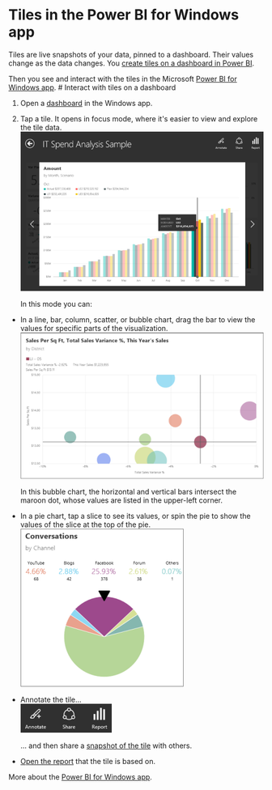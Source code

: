 ﻿<properties 
   pageTitle="Tiles in the Power BI for Windows app"
   description="Tiles in the Power BI for Windows app"
   services="powerbi" 
   documentationCenter="" 
   authors="jastru" 
   manager="mblythe" 
   editor=""
   tags=""/>
 
<tags
   ms.service="powerbi"
   ms.devlang="NA"
   ms.topic="article"
   ms.tgt_pltfrm="NA"
   ms.workload="powerbi"
   ms.date="10/15/2015"
   ms.author="jastru"/>

# Tiles in the Power BI for Windows app  

Tiles are live snapshots of your data, pinned to a dashboard. Their values change as the data changes. You [create tiles on a dashboard in Power BI](http://support.powerbi.com/knowledgebase/articles/425669).

Then you see and interact with the tiles in the Microsoft [Power BI for Windows app](http://support.powerbi.com/knowledgebase/articles/510917). # Interact with tiles on a dashboard

1.  Open a [dashboard](http://support.powerbi.com/knowledgebase/articles/510951) in the Windows app.

2.  Tap a tile. It opens in focus mode, where it's easier to view and explore the tile data.  
    ![](media/powerbi-mobile-tiles-in-the-windows-app/PBI_WinAppTileSM.png)

    In this mode you can:

-   In a line, bar, column, scatter, or bubble chart, drag the bar to view the values for specific parts of the visualization.   
    ![](media/powerbi-mobile-tiles-in-the-windows-app/PBI_WinAppTile.png)

    In this bubble chart, the horizontal and vertical bars intersect the maroon dot, whose values are listed in the upper-left corner.

-   In a pie chart, tap a slice to see its values, or spin the pie to show the values of the slice at the top of the pie.  
    ![](media/powerbi-mobile-tiles-in-the-windows-app/PBI_WinAppPie.png)

-   Annotate the tile...   
    ![](media/powerbi-mobile-tiles-in-the-windows-app/PBI_WinAppTileIcons.png)

    ... and then share a [snapshot of the tile](http://support.powerbi.com/knowledgebase/articles/535432) with others.

-   [Open the report](https://support.powerbi.com/knowledgebase/articles/510953-reports-in-the-power-bi-for-windows-app) that the tile is based on.

More about the [Power BI for Windows app](http://support.powerbi.com/knowledgebase/articles/510917).
